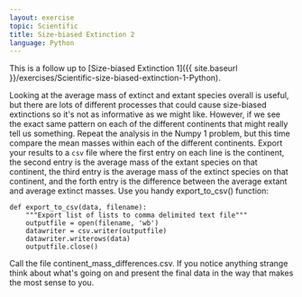 ```yaml
---
layout: exercise
topic: Scientific
title: Size-biased Extinction 2
language: Python
---
```


This is a follow up to [Size-biased Extinction 1]({{ site.baseurl }}/exercises/Scientific-size-biased-extinction-1-Python).

Looking at the average mass of extinct and extant species overall is
useful, but there are lots of different processes that could cause
size-biased extinctions so it's not as informative as we might like.
However, if we see the exact same pattern on each of the different
continents that might really tell us something. Repeat the analysis in
the Numpy 1 problem, but this time compare the mean masses within each
of the different continents. Export your results to a `csv` file where the
first entry on each line is the continent, the second entry is the
average mass of the extant species on that continent, the third entry is
the average mass of the extinct species on that continent, and the forth
entry is the difference between the average extant and average extinct
masses. Use you handy export\_to\_csv() function:

```
def export_to_csv(data, filename):
    """Export list of lists to comma delimited text file"""
    outputfile = open(filename, 'wb')
    datawriter = csv.writer(outputfile)
    datawriter.writerows(data)
    outputfile.close()
```

Call the file continent\_mass\_differences.csv. If you notice anything
strange think about what's going on and present the final data in the
way that makes the most sense to you.
